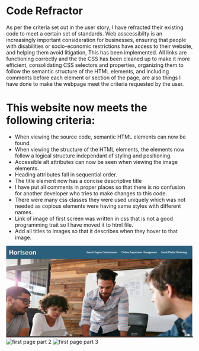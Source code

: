 # Code Refractor

As per the criteria set out in the user story, I have refracted their existing code to meet a certain set of standards. Web asscessibilty is an increasingly important consideration for businesses, ensuring that people with disabilities or socio-economic restrictions have access to their website, and helping them avoid litigation, This has been implemented. All links are functioning correctly and the the CSS has been cleaned up to make it more efficient, consolidating CSS selectors and properties, organizing them to follow the semantic structure of the HTML elements, and including comments before each element or section of the page, are also things I have done to make the webpage meet the criteria requested by the user.

# This website now meets the following criteria:

* When viewing the source code, semantic HTML elements can now be found.
* When viewing the structure of the HTML elements, the elements now follow a logical structure independant of styling and positioning.
* Accessible alt attributes can now be seen when viewing the image elements.
* Heading attributes fall in sequential order.
* The title element now has a concise descriptive title
* I have put all comments in proper places so that there is no confusion for another developer who tries to make changes to this code.
* There were many css classes they were used uniquely which was not needed as copious elements were having same styles with different names.
* Link of image of first screen was written in css that is not a good programming trait so I have moved it to html file.
* Add all titles to images so that it describes when they hover to that image.

![first page](firstpage.PNG)
![first page part 2](firstpagepart2.PNG)
![first page part 3](firstpagepart3.PNG)



